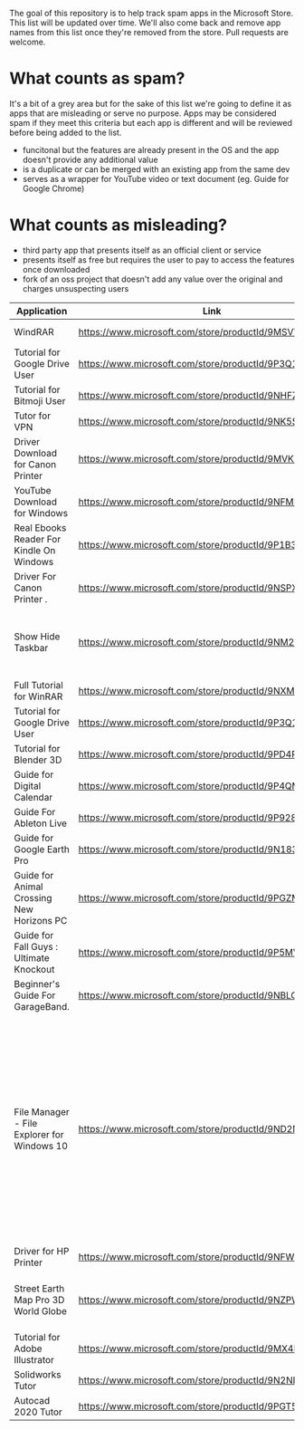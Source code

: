 The goal of this repository is to help track spam apps in the Microsoft Store. This list will be updated over time. We'll also come back and remove app names from this list once they're removed from the store. Pull requests are welcome.

# What counts as spam?
It's a bit of a grey area but for the sake of this list we're going to define it as apps that are misleading or serve no purpose. Apps may be considered spam if they meet this criteria but each app is different and will be reviewed before being added to the list.
- funcitonal but the features are already present in the OS and the app doesn't provide any additional value
- is a duplicate or can be merged with an existing app from the same dev
- serves as a wrapper for YouTube video or text document (eg. Guide for Google Chrome)

# What counts as misleading?
- third party app that presents itself as an official client or service
- presents itself as free but requires the user to pay to access the features once downloaded
- fork of an oss project that doesn't add any value over the original and charges unsuspecting users

| Application | Link | Notes |
|-------------|------|-------|
| WindRAR | https://www.microsoft.com/store/productId/9MSVVS8TVB28 | Misleading title |
| Tutorial for Google Drive User | https://www.microsoft.com/store/productId/9P3Q1WJJ5PHB | Spam |
| Tutorial for Bitmoji User | https://www.microsoft.com/store/productId/9NHFZVBT29GH | Spam |
| Tutor for VPN | https://www.microsoft.com/store/productId/9NK5SG3KJTG1 | Spam |
| Driver Download for Canon Printer | https://www.microsoft.com/store/productId/9MVKZW06XC8B | Spam |
| YouTube Download for Windows | https://www.microsoft.com/store/productId/9NFMKPLRG42M | Spam |
| Real Ebooks Reader For Kindle On Windows | https://www.microsoft.com/store/productId/9P1B3NTMVSPZ | Spam |
| Driver For Canon Printer . | https://www.microsoft.com/store/productId/9NSPX7XVS9DB | Spam |
| Show Hide Taskbar | https://www.microsoft.com/store/productId/9NM26HJZXGJQ | Doesn't provide any functionality that's not already in the OS |
| Full Tutorial for WinRAR | https://www.microsoft.com/store/productId/9NXM47310B7Q | Spam |
| Tutorial for Google Drive User | https://www.microsoft.com/store/productId/9P3Q1WJJ5PHB | Spam |
| Tutorial for Blender 3D | https://www.microsoft.com/store/productId/9PD4R3H5D6MH | Spam |
| Guide for Digital Calendar | https://www.microsoft.com/store/productId/9P4QMRBRBDGD | Spam |
| Guide For Ableton Live | https://www.microsoft.com/store/productId/9P928JVK6K4N | Spam |
| Guide for Google Earth Pro | https://www.microsoft.com/store/productId/9N183GKKGTVQ | Spam |
| Guide for Animal Crossing New Horizons PC | https://www.microsoft.com/store/productId/9PGZM04RDJ58 | Spam |
| Guide for Fall Guys : Ultimate Knockout | https://www.microsoft.com/store/productId/9P5MVZ9JX1TJ | Spam |
| Beginner's Guide For GarageBand. | https://www.microsoft.com/store/productId/9NBLGGH67DC7 | Spam |
| File Manager - File Explorer for Windows 10 | https://www.microsoft.com/store/productId/9ND2N28DX22H | It appears to be a copy of [Windows File Manager](https://www.microsoft.com/store/productId/9P7VBBBC49RB) with blue shade and removed help menu. The app might have followed the MIT license, but charging over $10 for that feels quite unethical at best. |
| Driver for HP Printer | https://www.microsoft.com/store/productId/9NFWCNTJD1KX | Spam |
| Street Earth Map Pro 3D World Globe | https://www.microsoft.com/store/productId/9NZPW5RFTTTG | Misleading icon and ripoff of Google Earth |
| Tutorial for Adobe Illustrator | https://www.microsoft.com/store/productId/9MX4B94D0MLZ | Spam |
| Solidworks Tutor | https://www.microsoft.com/store/productId/9N2ND0KGHQMR | Spam |
| Autocad 2020 Tutor | https://www.microsoft.com/store/productId/9PGT5WV34806 | Spam |
